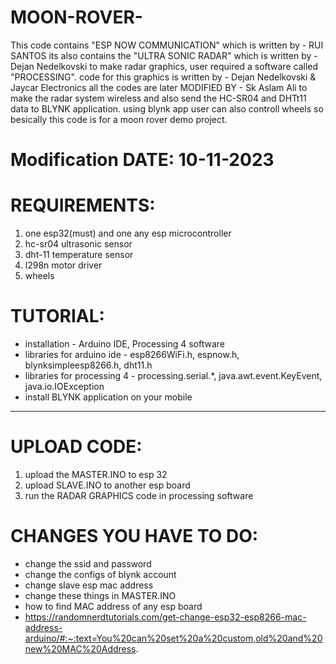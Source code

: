 # MOON-ROVER-
 This code contains "ESP NOW COMMUNICATION" which is written by - RUI SANTOS
 its also contains the "ULTRA SONIC RADAR" which is written by - Dejan Nedelkovski
 to make radar graphics, user required a software called "PROCESSING". 
 code for this graphics is written by - Dejan Nedelkovski & Jaycar Electronics
 all the codes are later MODIFIED BY - Sk Aslam Ali
 to make the radar system wireless and also send the 
 HC-SR04 and DHTt11 data to BLYNK application. using blynk app user can also controll wheels so
 besically this code is for a moon rover demo project.
#  Modification DATE: 10-11-2023

# REQUIREMENTS:
1. one esp32(must) and one any esp microcontroller
2. hc-sr04 ultrasonic sensor
3. dht-11 temperature sensor
4. l298n motor driver
5. wheels

# TUTORIAL:
- installation - Arduino IDE, Processing 4 software
- libraries for arduino ide - esp8266WiFi.h, espnow.h, blynksimpleesp8266.h, dht11.h
- libraries for processing 4 - processing.serial.*, java.awt.event.KeyEvent, java.io.IOException
- install BLYNK application on your mobile
************************************************************************
# UPLOAD CODE: 
1. upload the MASTER.INO to esp 32
2. upload SLAVE.INO to another esp board
3. run the RADAR GRAPHICS code in processing software

# CHANGES YOU HAVE TO DO: 
 - change the ssid and password
-  change the configs of blynk account 
-  change slave esp mac address
 - change these things in MASTER.INO
 - how to find MAC address of any esp board
 - https://randomnerdtutorials.com/get-change-esp32-esp8266-mac-address-arduino/#:~:text=You%20can%20set%20a%20custom,old%20and%20new%20MAC%20Address.

